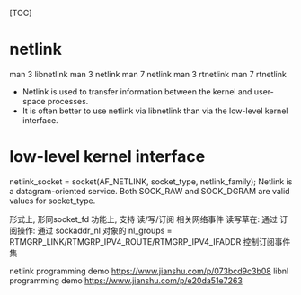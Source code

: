 [TOC]
# netlink
man 3 libnetlink
man 3 netlink
man 7 netlink
man 3 rtnetlink
man 7 rtnetlink

+ Netlink  is  used to transfer information between the kernel and user-space processes.
+ It is often better to use netlink via libnetlink than via the low-level kernel interface.

# low-level kernel interface
netlink_socket = socket(AF_NETLINK, socket_type, netlink_family);
Netlink is a datagram-oriented service.
Both SOCK_RAW and SOCK_DGRAM are valid values for socket_type.

形式上, 形同socket_fd
功能上, 支持 读/写/订阅 相关网络事件
读写草在: 通过 
订阅操作: 通过 sockaddr_nl 对象的 nl_groups = RTMGRP_LINK/RTMGRP_IPV4_ROUTE/RTMGRP_IPV4_IFADDR 控制订阅事件集

netlink programming demo
https://www.jianshu.com/p/073bcd9c3b08
libnl programming demo
https://www.jianshu.com/p/e20da51e7263
